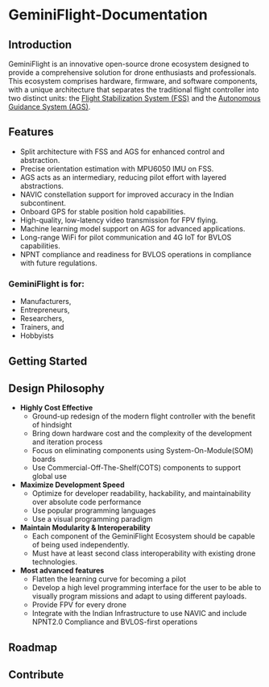 # GeminiFlight-Documentation

## Introduction

GeminiFlight is an innovative open-source drone ecosystem designed to provide a comprehensive solution for drone enthusiasts and professionals. This ecosystem comprises hardware, firmware, and software components, with a unique architecture that separates the traditional flight controller into two distinct units: the [Flight Stabilization System (FSS)](flight-stabilization-system.md) and the [Autonomous Guidance System (AGS)](autonomous-guidance-system.md).

## Features

* Split architecture with FSS and AGS for enhanced control and abstraction.
* Precise orientation estimation with MPU6050 IMU on FSS.
* AGS acts as an intermediary, reducing pilot effort with layered abstractions.
* NAVIC constellation support for improved accuracy in the Indian subcontinent.
* Onboard GPS for stable position hold capabilities.
* High-quality, low-latency video transmission for FPV flying.
* Machine learning model support on AGS for advanced applications.
* Long-range WiFi for pilot communication and 4G IoT for BVLOS capabilities.
* NPNT compliance and readiness for BVLOS operations in compliance with future regulations.

### GeminiFlight is for:

* Manufacturers,
* Entrepreneurs,
* Researchers,
* Trainers, and
* Hobbyists

## Getting Started

## Design Philosophy

* **Highly Cost Effective**
  * Ground-up redesign of the modern flight controller with the benefit of hindsight
  * Bring down hardware cost and the complexity of the development and iteration process
  * Focus on eliminating components using System-On-Module(SOM) boards
  * Use Commercial-Off-The-Shelf(COTS) components to support global use
* **Maximize Development Speed**
  * Optimize for developer readability, hackability, and maintainability over absolute code performance
  * Use popular programming languages
  * Use a visual programming paradigm
* **Maintain Modularity & Interoperability**
  * Each component of the GeminiFlight Ecosystem should be capable of being used independently.
  * Must have at least second class interoperability with existing drone technologies.
* **Most advanced features**
  * Flatten the learning curve for becoming a pilot
  * Develop a high level programming interface for the user to be able to visually program missions and adapt to using different payloads.
  * Provide FPV for every drone&#x20;
  * Integrate with the Indian Infrastructure to use NAVIC and include NPNT2.0 Compliance and BVLOS-first operations

## Roadmap

## Contribute
